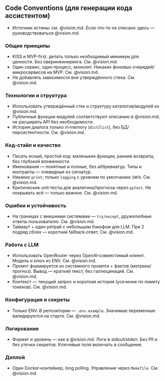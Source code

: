 ## Code Conventions (для генерации кода ассистентом)

- Источник истины: см. @vision.md. Если что-то не описано здесь — руководствоваться @vision.md.

### Общие принципы
- KISS и MVP-first: делать только необходимый минимум для ценности. Без оверинжиниринга. См. @vision.md.
- Один сервис, один процесс, монолит. Никаких фоновых очередей/микросервисов на MVP. См. @vision.md.
- Не добавлять зависимости вне утверждённого стека. См. @vision.md.

### Технологии и структура
- Использовать утверждённый стек и структуру каталогов/модулей из @vision.md.
- Публичные функции модулей соответствуют описанию в @vision.md; не расширять API без необходимости.
- История диалога только in‑memory (`dict`/`list`), без БД/персистентности. См. @vision.md.

### Код‑стайл и качество
- Писать ясный, простой код: маленькие функции, ранние возвраты, без глубокой вложенности.
- Именования — понятные и полные, без аббревиатур. Типы и контракты — очевидные из сигнатур.
- Никаких `print`; только `logging` с уровнем по умолчанию `INFO`. См. @vision.md.
- Критические unit‑тесты для аналитики/прогноза через `pytest`. Не покрывать всё — только важное. См. @vision.md.

### Ошибки и устойчивость
- На границах с внешними системами — `try/except`, дружелюбные ответы пользователю. См. @vision.md.
- Таймаут + один ретрай с небольшим бэкофом для LLM. При 2 подряд сбоях — короткий fallback‑ответ. См. @vision.md.

### Работа с LLM
- Использовать OpenRouter через OpenAI‑совместимый клиент. Модель и ключ из ENV. См. @vision.md.
- Промпт формируется из системного промпта + фактов (метрики/прогноз). Вывод — краткий текст, без галлюцинаций. См. @vision.md.
- Контекст — текущий запрос и короткая история (усечение по лимиту токенов). См. @vision.md.

### Конфигурация и секреты
- Только ENV. В репозитории — `.env.example`. Значимые переменные валидируются на старте. См. @vision.md.

### Логирование
- Формат и уровень — как в @vision.md. Логи в stdout/stderr. Без PII и без утечки секретов. Ключевые поля включать в сообщение.

### Деплой
- Один Docker‑контейнер, long polling. Управление через `Makefile`. См. @vision.md.


